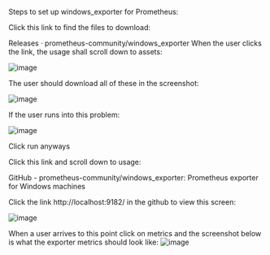 Steps to set up windows_exporter for Prometheus:

Click this link to find the files to download:

Releases · prometheus-community/windows_exporter
When the user clicks the link, the usage shall scroll down to assets:

![image](https://user-images.githubusercontent.com/72936062/214706639-3e6b4287-cad8-4097-945f-4a068f78309a.png)



The user should download all of these in the screenshot:

![image](https://user-images.githubusercontent.com/72936062/214706693-099b1f49-5dbc-4972-9ec5-e65f819ba8f5.png)

 
If the user runs into this problem:



![image](https://user-images.githubusercontent.com/72936062/214706716-9f3d230f-91c5-45b8-9acf-da17bb830a7c.png)

Click run anyways

Click this link and scroll down to usage:

GitHub - prometheus-community/windows_exporter: Prometheus exporter for Windows machines

Click the link http://localhost:9182/ in the github to view this screen:

![image](https://user-images.githubusercontent.com/72936062/214706756-cd899765-382e-4013-bdd6-0f0d16b901e6.png)


When a user arrives to this point click on metrics and the screenshot below is what the exporter metrics should look like:
![image](https://user-images.githubusercontent.com/72936062/214706788-28c5fbab-6500-4552-a9a4-0268575fde23.png)
